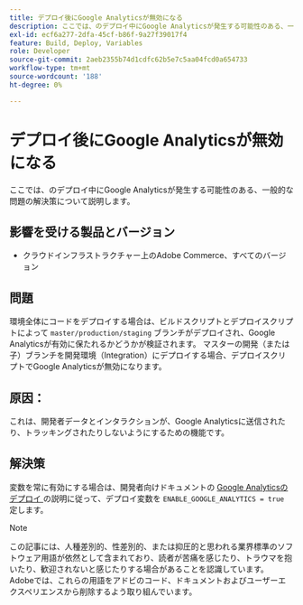 ```yaml
---
title: デプロイ後にGoogle Analyticsが無効になる
description: ここでは、のデプロイ中にGoogle Analyticsが発生する可能性のある、一般的な問題の解決策について説明します。
exl-id: ecf6a277-2dfa-45cf-b86f-9a27f39017f4
feature: Build, Deploy, Variables
role: Developer
source-git-commit: 2aeb2355b74d1cdfc62b5e7c5aa04fcd0a654733
workflow-type: tm+mt
source-wordcount: '188'
ht-degree: 0%

---
```


# デプロイ後にGoogle Analyticsが無効になる

ここでは、のデプロイ中にGoogle Analyticsが発生する可能性のある、一般的な問題の解決策について説明します。

## 影響を受ける製品とバージョン

* クラウドインフラストラクチャー上のAdobe Commerce、すべてのバージョン

## 問題

環境全体にコードをデプロイする場合は、ビルドスクリプトとデプロイスクリプトによって `master/production/staging` ブランチがデプロイされ、Google Analyticsが有効に保たれるかどうかが検証されます。 マスターの開発（または子）ブランチを開発環境（Integration）にデプロイする場合、デプロイスクリプトでGoogle Analyticsが無効になります。

## 原因：

これは、開発者データとインタラクションが、Google Analyticsに送信されたり、トラッキングされたりしないようにするための機能です。

## 解決策

変数を常に有効にする場合は、開発者向けドキュメントの [Google Analyticsのデプロイ ](https://experienceleague.adobe.com/en/docs/commerce-cloud-service/user-guide/configure/env/stage/variables-deploy#enable_google_analytics) の説明に従って、デプロイ変数を `ENABLE_GOOGLE_ANALYTICS = true` 定します。

>[!NOTE]
>
>この記事には、人種差別的、性差別的、または抑圧的と思われる業界標準のソフトウェア用語が依然として含まれており、読者が苦痛を感じたり、トラウマを抱いたり、歓迎されないと感じたりする場合があることを認識しています。 Adobeでは、これらの用語をアドビのコード、ドキュメントおよびユーザーエクスペリエンスから削除するよう取り組んでいます。
